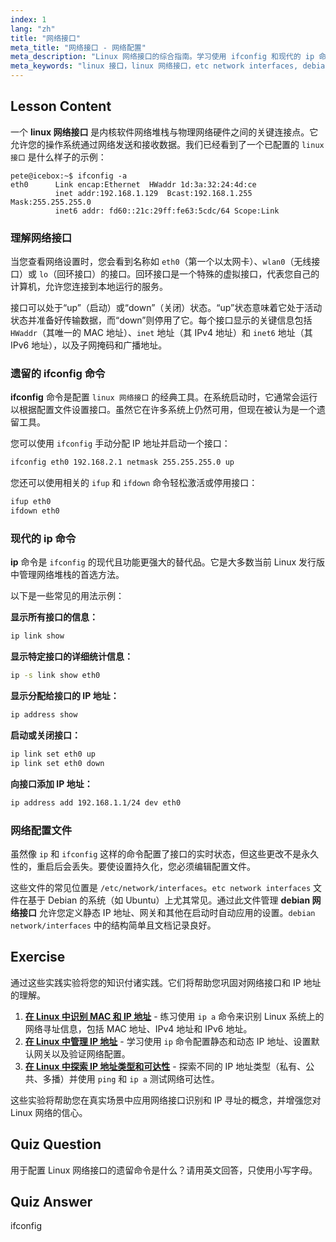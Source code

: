 ```yaml
---
index: 1
lang: "zh"
title: "网络接口"
meta_title: "网络接口 - 网络配置"
meta_description: "Linux 网络接口的综合指南。学习使用 ifconfig 和现代的 ip 命令，并了解/etc/network/interfaces 等配置文件，尤其是在 Debian 系统上。"
meta_keywords: "linux 接口，linux 网络接口，etc network interfaces, debian 网络接口，ifconfig, ip 命令，网络配置，linux 网络"
---
```


## Lesson Content

一个 **linux 网络接口** 是内核软件网络堆栈与物理网络硬件之间的关键连接点。它允许您的操作系统通过网络发送和接收数据。我们已经看到了一个已配置的 `linux 接口` 是什么样子的示例：

```plaintext
pete@icebox:~$ ifconfig -a
eth0      Link encap:Ethernet  HWaddr 1d:3a:32:24:4d:ce
          inet addr:192.168.1.129  Bcast:192.168.1.255  Mask:255.255.255.0
          inet6 addr: fd60::21c:29ff:fe63:5cdc/64 Scope:Link
```

### 理解网络接口

当您查看网络设置时，您会看到名称如 `eth0`（第一个以太网卡）、`wlan0`（无线接口）或 `lo`（回环接口）的接口。回环接口是一个特殊的虚拟接口，代表您自己的计算机，允许您连接到本地运行的服务。

接口可以处于“up”（启动）或“down”（关闭）状态。“up”状态意味着它处于活动状态并准备好传输数据，而“down”则停用了它。每个接口显示的关键信息包括 `HWaddr`（其唯一的 MAC 地址）、`inet` 地址（其 IPv4 地址）和 `inet6` 地址（其 IPv6 地址），以及子网掩码和广播地址。

### 遗留的 ifconfig 命令

**ifconfig** 命令是配置 `linux 网络接口` 的经典工具。在系统启动时，它通常会运行以根据配置文件设置接口。虽然它在许多系统上仍然可用，但现在被认为是一个遗留工具。

您可以使用 `ifconfig` 手动分配 IP 地址并启动一个接口：

```bash
ifconfig eth0 192.168.2.1 netmask 255.255.255.0 up
```

您还可以使用相关的 `ifup` 和 `ifdown` 命令轻松激活或停用接口：

```bash
ifup eth0
ifdown eth0
```

### 现代的 ip 命令

**ip** 命令是 `ifconfig` 的现代且功能更强大的替代品。它是大多数当前 Linux 发行版中管理网络堆栈的首选方法。

以下是一些常见的用法示例：

**显示所有接口的信息：**

```bash
ip link show
```

**显示特定接口的详细统计信息：**

```bash
ip -s link show eth0
```

**显示分配给接口的 IP 地址：**

```bash
ip address show
```

**启动或关闭接口：**

```bash
ip link set eth0 up
ip link set eth0 down
```

**向接口添加 IP 地址：**

```bash
ip address add 192.168.1.1/24 dev eth0
```

### 网络配置文件

虽然像 `ip` 和 `ifconfig` 这样的命令配置了接口的实时状态，但这些更改不是永久性的，重启后会丢失。要使设置持久化，您必须编辑配置文件。

这些文件的常见位置是 `/etc/network/interfaces`。`etc network interfaces` 文件在基于 Debian 的系统（如 Ubuntu）上尤其常见。通过此文件管理 **debian 网络接口** 允许您定义静态 IP 地址、网关和其他在启动时自动应用的设置。`debian network/interfaces` 中的结构简单且文档记录良好。

## Exercise

通过这些实践实验将您的知识付诸实践。它们将帮助您巩固对网络接口和 IP 地址的理解。

1. **[在 Linux 中识别 MAC 和 IP 地址](https://labex.io/zh/labs/comptia-identify-mac-and-ip-addresses-in-linux-592731)** - 练习使用 `ip a` 命令来识别 Linux 系统上的网络寻址信息，包括 MAC 地址、IPv4 地址和 IPv6 地址。
2. **[在 Linux 中管理 IP 地址](https://labex.io/zh/labs/comptia-manage-ip-addressing-in-linux-592736)** - 学习使用 `ip` 命令配置静态和动态 IP 地址、设置默认网关以及验证网络配置。
3. **[在 Linux 中探索 IP 地址类型和可达性](https://labex.io/zh/labs/comptia-explore-ip-address-types-and-reachability-in-linux-592780)** - 探索不同的 IP 地址类型（私有、公共、多播）并使用 `ping` 和 `ip a` 测试网络可达性。

这些实验将帮助您在真实场景中应用网络接口识别和 IP 寻址的概念，并增强您对 Linux 网络的信心。

## Quiz Question

用于配置 Linux 网络接口的遗留命令是什么？请用英文回答，只使用小写字母。

## Quiz Answer

ifconfig
